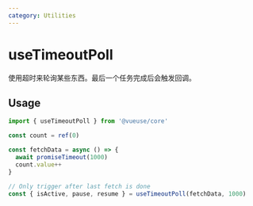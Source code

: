 ```yaml
---
category: Utilities
---
```


# useTimeoutPoll

使用超时来轮询某些东西。最后一个任务完成后会触发回调。

## Usage

```ts
import { useTimeoutPoll } from '@vueuse/core'

const count = ref(0)

const fetchData = async () => {
  await promiseTimeout(1000)
  count.value++
}

// Only trigger after last fetch is done
const { isActive, pause, resume } = useTimeoutPoll(fetchData, 1000)
```
